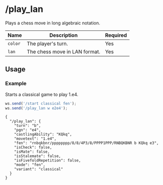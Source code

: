# /play_lan

Plays a chess move in long algebraic notation.

| Name | Description | Required |
| ---- | ----------- | -------- |
| `color` | The player's turn. | Yes |
| `lan` | The chess move in LAN format. | Yes |

## Usage

### Example

Starts a classical game to play 1.e4.

```js
ws.send('/start classical fen');
ws.send('/play_lan w e2e4');
```

```text
{
  "/play_lan": {
    "turn": "b",
    "pgn": "e4",
    "castlingAbility": "KQkq",
    "movetext": "1.e4",
    "fen": "rnbqkbnr/pppppppp/8/8/4P3/8/PPPP1PPP/RNBQKBNR b KQkq e3",
    "isCheck": false,
    "isMate": false,
    "isStalemate": false,
    "isFivefoldRepetition": false,
    "mode": "fen",
    "variant": "classical"
  }
}
```
